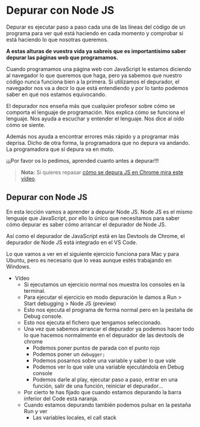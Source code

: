 # Depurar con Node JS

Depurar es ejecutar paso a paso cada una de las líneas del código de un programa para ver qué está haciendo en cada momento y comprobar si está haciendo lo que nosotras queremos.

**A estas alturas de vuestra vida ya sabreís que es importantísimo saber depurar las páginas web que programamos.**

Cuando programamos una página web con JavaScript le estamos diciendo al navegador lo que queremos que haga, pero ya sabemos que nuestro código nunca funciona bien a la primera. Si utilizamos el depurador, el navegador nos va a decir lo que está entendiendo y por lo tanto podemos saber en qué nos estamos equivocando.

El depurador nos enseña más que cualquier profesor sobre cómo se comporta el lenguaje de programación. Nos explica cómo se funciona el lenguaje. Nos ayuda a escuchar y entender el lenguaje. Nos dice al oído cómo se siente. 

Además nos ayuda a encontrar errores más rápido y a programar más deprisa. Dicho de otra forma, la programadora que no depura va andando. La programadora que sí depura va en moto.

¡¡¡Por favor os lo pedimos, aprended cuanto antes a depurar!!!

> **Nota:** Si quieres repasar [cómo se depura JS en Chrome mira este vídeo](https://www.youtube.com/watch?v=m5QGMBK_vIA).

## Depurar con Node JS

En esta lección vamos a aprender a depurar Node JS. Node JS es el mismo lenguaje que JavaScript, por ello lo único que necesitamos para saber cómo depurar es saber cómo arrancar el depurador de Node JS.

Así como el depurador de JavaScript está en las Devtools de Chrome, el depurador de Node JS está integrado en el VS Code.

Lo que vamos a ver en el siguiente ejercicio funciona para Mac y para Ubuntu, pero es necesario que lo veas aunque estés trabajando en Windows.

- Vídeo
    - Si ejecutamos un ejercicio normal nos muestra los consoles en la terminal.
    - Para ejecutar el ejercicio en modo depuración le damos a Run > Start debugging > Node JS (preview)
    - Esto nos ejecuta el programa de forma normal pero en la pestaña de Debug console.
    - Esto nos ejecuta el fichero que tengamos seleccionado.
    - Una vez que sabemos arrancar el depurador ya podemos hacer todo lo que hacemos normalmente en el depurador de las devtools de chrome
       - Podemos poner puntos de parada con el punto rojo
       - Podemos poner un `debugger;`
       - Podemos posarnos sobre una variable y saber lo que vale
       - Podemos ver lo que vale una variable ejecutándola en Debug console
       - Podemos darle al play, ejecutar paso a paso, entrar en una función, salir de una función, reiniciar el depurador...
    - Por cierto te has fijado que cuando estamos depurando la barra inferior del Code está naranja.
    - Cuando estamos depurando también podemos pulsar en la pestaña Run y ver
       - Las variables locales, el call stack